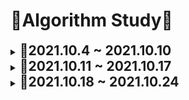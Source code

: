 # 📖Algorithm Study📖

<details>
    <summary>
        <b style="font-size:1.5em">🌻2021.10.4 ~ 2021.10.10</b>
    </summary>
    <div markdown="1">
   		2021.10.5 || programmers 2018_kakao/뉴스클러스터링,비밀지도,캐시<br>
    	2021.10.6 || programmers 2018_kakao/다트게임,방금그곡<br>
    	2021.10.7 || programmers 2018_kakao/n진수게임,파일명정렬<br>
        2021.10.8 || programmers 2018_kakao/뉴스클러스터링 수정<br>
        &emsp;&emsp;&emsp;&emsp;&emsp;|| swea 문제풀이<br>
        2021.10.9 || programmers 2018_kakao/방금그곡 수정<br>
        2021.10.10 || programmers 2018_kakao/압축<br>
    </div>
</details>
<details>
    <summary>
        <b style="font-size:1.5em">🌻2021.10.11 ~ 2021.10.17</b>
    </summary>
    <div markdown="1">
   		2021.10.11 || programmers 2018_kakao/압축 마무리<br>
        2021.10.12 || BOJ DP/10870_피보나치5<br>
        2021.10.13 || BOJ 여러주제/2606_바이러스<br>
        2021.10.14 || BOJ DP/1003_피보나치함수
    </div>
</details>
<details>
    <summary>
        <b style="font-size:1.5em">🌻2021.10.18 ~ 2021.10.24</b>
    </summary>
    <div markdown="1">
   		2021.10.18 || BOJ bfs_dfs/9205(시도) <br>
        2021.10.19 || BOJ 이분탐색/2776_암기왕<br>
        2021.10.20 || BOJ bfs_dfs/2589_보물섬<br>
        2021.10.21 || BOJ bfs_dfs/9205_맥주마시면서걸어가기<br>
    </div>
</details>






